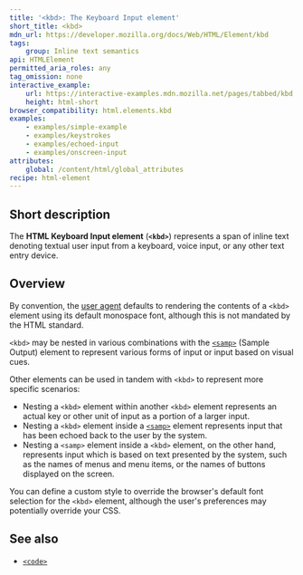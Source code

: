```yaml
---
title: '<kbd>: The Keyboard Input element'
short_title: <kbd>
mdn_url: https://developer.mozilla.org/docs/Web/HTML/Element/kbd
tags:
    group: Inline text semantics
api: HTMLElement
permitted_aria_roles: any
tag_omission: none
interactive_example:
    url: https://interactive-examples.mdn.mozilla.net/pages/tabbed/kbd.html
    height: html-short
browser_compatibility: html.elements.kbd
examples:
    - examples/simple-example
    - examples/keystrokes
    - examples/echoed-input
    - examples/onscreen-input
attributes:
    global: /content/html/global_attributes
recipe: html-element
---
```


## Short description

The **HTML Keyboard Input element** (**`<kbd>`**) represents a span of
inline text denoting textual user input from a keyboard, voice input, or
any other text entry device.

## Overview

By convention, the [user agent](/en-US/docs/Glossary/user_agent)
defaults to rendering the contents of a `<kbd>` element using its
default monospace font, although this is not mandated by the HTML
standard.

`<kbd>` may be nested in various combinations with the
[`<samp>`](/en-US/docs/Web/HTML/Element/samp)
(Sample Output) element to represent various forms of input or input
based on visual cues.

Other elements can be used in tandem with `<kbd>` to represent more
specific scenarios:

- Nesting a `<kbd>` element within another `<kbd>` element represents
  an actual key or other unit of input as a portion of a larger input.
- Nesting a `<kbd>` element inside a
  [`<samp>`](/en-US/docs/Web/HTML/Element/samp)
  element represents input that has been echoed back to the user by
  the system.
- Nesting a `<samp>` element inside a `<kbd>` element, on the other
  hand, represents input which is based on text presented by the
  system, such as the names of menus and menu items, or the names of
  buttons displayed on the screen.

You can define a custom style to override the browser's default font
selection for the `<kbd>` element, although the user's preferences may
potentially override your CSS.

## See also

- [`<code>`](/en-US/docs/Web/HTML/Element/code)
